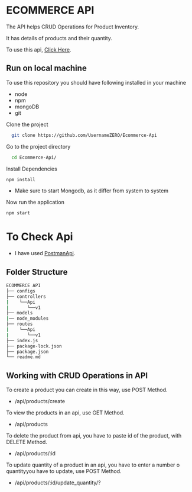 # ECOMMERCE API

The API helps CRUD Operations for Product Inventory.

It has details of products and their quantity.

To use this api, [Click Here](https://ecommerce-api-vamsi.herokuapp.com/).

## Run on local machine

To use this repository you should have following
installed in your machine

- node
- npm
- mongoDB
- git

Clone the project

```bash
  git clone https://github.com/UsernameZERO/Ecommerce-Api
```

Go to the project directory

```bash
  cd Ecommerce-Api/

```

Install Dependencies

```bash
npm install
```

- Make sure to start Mongodb, as it differ from system to system

Now run the application

```bash
npm start
```

# To Check Api

- I have used [PostmanApi](https://www.postman.com/postman/workspace/postman-public-workspace/documentation/12959542-c8142d51-e97c-46b6-bd77-52bb66712c9a).

## Folder Structure

```bash
ECOMMERCE API
├── configs
├── controllers
|    └──Api
|       └──v1
├── models
|── node_modules
├── routes
|    └──Api
|       └──v1
├── index.js
├── package-lock.json
├── package.json
└── readme.md
```

## Working with CRUD Operations in API

To create a product you can create in this way, use POST Method.

- <Url>/api/products/create

To view the products in an api, use GET Method.

- <Url>/api/products

To delete the product from api, you have to paste id of the product, with DELETE Method.

- <Url>/api/products/:id

To update quantity of a product in an api, you have to enter a number o quantityyou have to update, use POST Method.

- <Url>/api/products/:id/update_quantity/?
